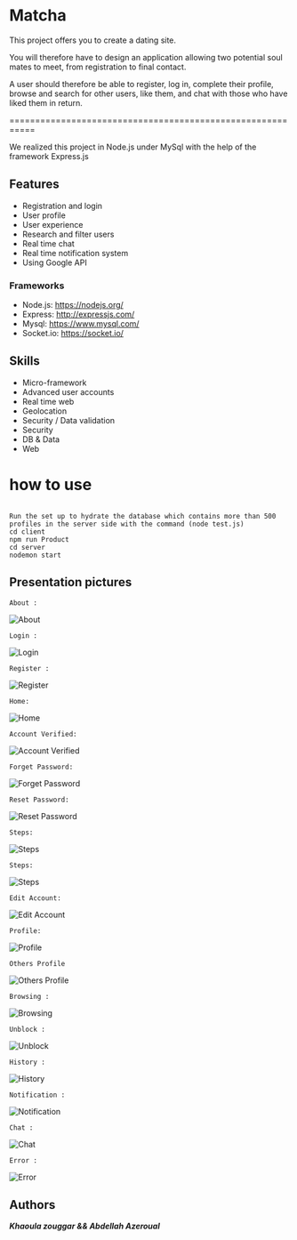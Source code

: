# Matcha
This project offers you to create a dating site.

You will therefore have to design an application allowing two potential soul mates to meet,
from registration to final contact.

A user should therefore be able to register, log in, complete their profile, browse and search for other users,
like them, and chat with those who have liked them in return.

===========================================================

We realized this project in Node.js under MySql with the help of the framework Express.js

## Features

- Registration and login
- User profile
- User experience
- Research and filter users
- Real time chat
- Real time notification system
- Using Google API

### Frameworks

- Node.js: https://nodejs.org/
- Express: http://expressjs.com/
- Mysql: https://www.mysql.com/
- Socket.io: https://socket.io/

## Skills

- Micro-framework
- Advanced user accounts
- Real time web
- Geolocation
- Security / Data validation
- Security
- DB & Data
- Web

# how to use
```

Run the set up to hydrate the database which contains more than 500 profiles in the server side with the command (node test.js)
cd client
npm run Product
cd server
nodemon start 

```

## Presentation pictures

```
About :
```
![About](https://github.com/khaoulazouggar/Matcha/blob/master/Images/Screen%Shot%2021-03-18%at%10.22.14%AM.png)
 ```
 Login :
 ```
 ![Login](https://github.com/khaoulazouggar/Matcha/blob/master/Images/Screen%Shot%2021-03-18%at%10.22.14%AM.png)
 ```
 Register :
 ```
 ![Register](https://github.com/khaoulazouggar/Matcha/blob/master/Images/Screen%Shot%2021-03-18%at%10.21.38%AM.png)
 ```
 Home: 
 ```
 ![Home](https://github.com/khaoulazouggar/Matcha/blob/master/Images/Screen%Shot%2021-03-18%at%10.19.39AM.png)
 ```
 Account Verified: 
 ```
 ![Account Verified](https://github.com/khaoulazouggar/Matcha/blob/master/Images/Screen%Shot%2021-03-18%at%10.23.58%AM.png)
 ```
 Forget Password: 
 ```
 ![Forget Password](https://github.com/khaoulazouggar/Matcha/blob/master/Images/Screen%Shot%2021-03-18%at%10.24.18%AM.png)
 ```
 Reset Password: 
 ```
 ![Reset Password](https://github.com/khaoulazouggar/Matcha/blob/master/Images/Screen%Shot%2021-03-18%at%10.25.01%AM.png)
 ```
 Steps: 
 ```
 ![Steps](https://github.com/khaoulazouggar/Matcha/blob/master/Images/Screen%Shot%2021-03-18%at%10.25.52%AM.png)
 ```
 Steps: 
 ```
 ![Steps](https://github.com/khaoulazouggar/Matcha/blob/master/Images/Screen%Shot%2021-03-18%at%10.26.38%AM.png)
 ```
 Edit Account: 
 ```
 ![Edit Account](https://github.com/khaoulazouggar/Matcha/blob/master/Images/Screen%Shot%2021-03-18%at%10.31.57%AM.png)
 ```
 Profile: 
 ```
 ![Profile](https://github.com/khaoulazouggar/Matcha/blob/master/Images/Screen%Shot%2021-03-18%at%10.32.19%AM.png)
 ``` 
 Others Profile
 ```
 ![Others Profile](https://github.com/khaoulazouggar/Matcha/blob/master/Images/Screen%Shot%2021-03-18%at%10.33.21%AM.png)
 ```
 Browsing :
 ```
 ![Browsing](https://github.com/khaoulazouggar/Matcha/blob/master/Images/Screen%Shot%2021-03-18%at%10.34.04%AM.png)
 ``` 
 Unblock :
 ```
 ![Unblock](https://github.com/khaoulazouggar/Matcha/blob/master/Images/Screen%Shot%2021-03-18%at%10.35.05%AM.png)
 ```
 History : 
 ```
 ![History](https://github.com/khaoulazouggar/Matcha/blob/master/Images/Screen%Shot%2021-03-18%at%10.35.19%AM.png)
 ```
 Notification : 
 ```
 ![Notification](https://github.com/khaoulazouggar/Matcha/blob/master/Images/Screen%Shot%2021-03-18%at%10.39.42%AM.png)
 ``` 
 Chat :
 ```
 ![Chat](https://github.com/khaoulazouggar/Matcha/blob/master/Images/Screen%Shot%2021-03-18%at%10.40.41%AM.png)
 ```
 Error : 
 ```
 ![Error](https://github.com/khaoulazouggar/Matcha/blob/master/Images/Screen%Shot%2021-03-18%at%10.41.10%AM.png)

## Authors

***Khaoula zouggar && Abdellah Azeroual***
